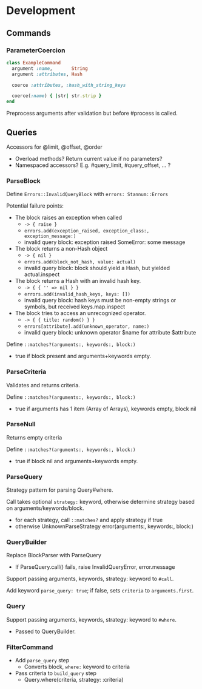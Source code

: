 # Development

## Commands

### ParameterCoercion

```ruby
class ExampleCommand
  argument :name,       String
  argument :attributes, Hash

  coerce :attributes, :hash_with_string_keys

  coerce(:name) { |str| str.strip }
end
```

Preprocess arguments after validation but before #process is called.

## Queries

Accessors for @limit, @offset, @order
  - Overload methods? Return current value if no parameters?
  - Namespaced accessors? E.g. #query_limit, #query_offset, ... ?

### ParseBlock

Define `Errors::InvalidQueryBlock` with `errors: Stannum::Errors`

Potential failure points:
  - The block raises an exception when called
    - `-> { raise }`
    - `errors.add(exception_raised, exception_class:, exception_message:)`
    - invalid query block: exception raised SomeError: some message
  - The block returns a non-Hash object
    - `-> { nil }`
    - `errors.add(block_not_hash, value: actual)`
    - invalid query block: block should yield a Hash, but yielded actual.inspect
  - The block returns a Hash with an invalid hash key.
    - `-> { { '' => nil } }`
    - `errors.add(invalid_hash_keys, keys: [])`
    - invalid query block: hash keys must be non-empty strings or symbols, but received keys.map.inspect
  - The block tries to access an unrecognized operator.
    - `-> { { title: random() } }`
    - `errors[attribute].add(unknown_operator, name:)`
    - invalid query block: unknown operator $name for attribute $attribute

Define `::matches?(arguments:, keywords:, block:)`
  - true if block present and arguments+keywords empty.

### ParseCriteria

Validates and returns criteria.

Define `::matches?(arguments:, keywords:, block:)`
  - true if arguments has 1 item (Array of Arrays), keywords empty, block nil

### ParseNull

Returns empty criteria

Define `::matches?(arguments:, keywords:, block:)`
  - true if block nil and arguments+keywords empty.

### ParseQuery

Strategy pattern for parsing Query#where.

Call takes optional `strategy:` keyword, otherwise determine strategy based on arguments/keywords/block.
  - for each strategy, call `::matches?` and apply strategy if true
  - otherwise UnknownParseStrategy error(arguments:, keywords:, block:)

### QueryBuilder

Replace BlockParser with ParseQuery
  - If ParseQuery.call() fails, raise InvalidQueryError, error.message

Support passing arguments, keywords, strategy: keyword to `#call`.

Add keyword `parse_query: true`; if false, sets `criteria` to `arguments.first`.

### Query

Support passing arguments, keywords, strategy: keyword to `#where`.
  - Passed to QueryBuilder.

### FilterCommand

- Add `parse_query` step
  - Converts block, `where:` keyword to criteria
- Pass criteria to `build_query` step
  - Query.where(criteria, strategy: :criteria)
